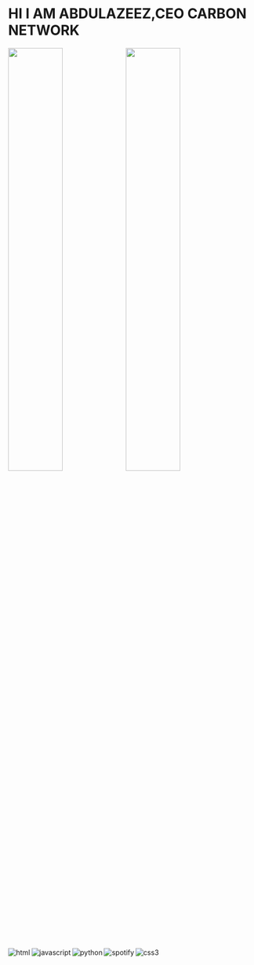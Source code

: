 # HI I AM ABDULAZEEZ,CEO CARBON NETWORK
<img align="left" width="47%" src="https://github-readme-stats.vercel.app/api?username=Carbonnetwork001&theme=dark&show_icons=true" />
<img align="left" width="47%" src="https://github-readme-stats.vercel.app/api/top-langs/?username=Carbonnetwork001&layout=compact" />
<img alt="html" align="left" src="https://img.shields.io/badge/html5-%23E34F26.svg?style=for-the-badge&logo=html5&logoColor=white" />
<img alt="javascript" align="left" src="https://img.shields.io/badge/javascript-%23ED8B00.svg?style=for-the-badge&logo=openjdk&logoColor=white" />
<img alt="python" align="left" src="https://img.shields.io/badge/python-3670A0?style=for-the-badge&logo=python&logoColor=ffdd54" />
<img alt="spotify" align="left" src="https://img.shields.io/badge/Spotify-1ED760?style=for-the-badge&logo=spotify&logoColor=white" />
<img alt="css3" align="center" src="https://img.shields.io/badge/css3-%231572B6.svg?style=for-the-badge&logo=css3&logoColor=white" />
